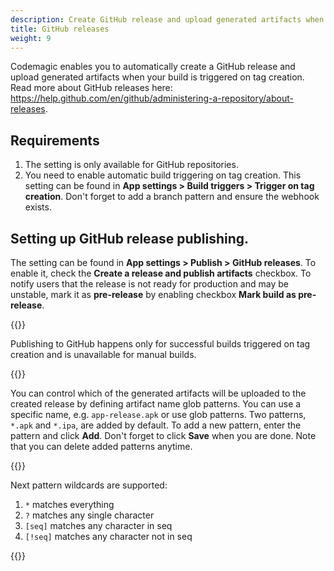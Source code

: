 ```yaml
---
description: Create GitHub release and upload generated artifacts when build was triggered on tag creation.
title: GitHub releases
weight: 9
---
```


Codemagic enables you to automatically create a GitHub release and upload generated artifacts when your build is triggered on tag creation. Read more about GitHub releases here: https://help.github.com/en/github/administering-a-repository/about-releases.

## Requirements

1. The setting is only available for GitHub repositories. 
2. You need to enable automatic build triggering on tag creation. This setting can be found in **App settings > Build triggers > Trigger on tag creation**. Don't forget to add a branch pattern and ensure the webhook exists.

## Setting up GitHub release publishing.

The setting can be found in **App settings > Publish > GitHub releases**. To enable it, check the **Create a release and publish artifacts** checkbox. To notify users that the release is not ready for production and may be unstable, mark it as **pre-release** by enabling checkbox **Mark build as pre-release**.

{{<notebox>}}

Publishing to GitHub happens only for successful builds triggered on tag creation and is unavailable for manual builds. 

{{</notebox>}}

You can control which of the generated artifacts will be uploaded to the created release by defining artifact name glob patterns. You can use a specific name, e.g. `app-release.apk` or use glob patterns. Two patterns, `*.apk` and `*.ipa`, are added by default. To add a new pattern, enter the pattern and click **Add**. Don't forget to click **Save** when you are done. Note that you can delete added patterns anytime.

{{<notebox>}}

Next pattern wildcards are supported:

1. `*`      matches everything
2. `?`       matches any single character
3. `[seq]`   matches any character in seq
3. `[!seq]`  matches any character not in seq

{{</notebox>}}
